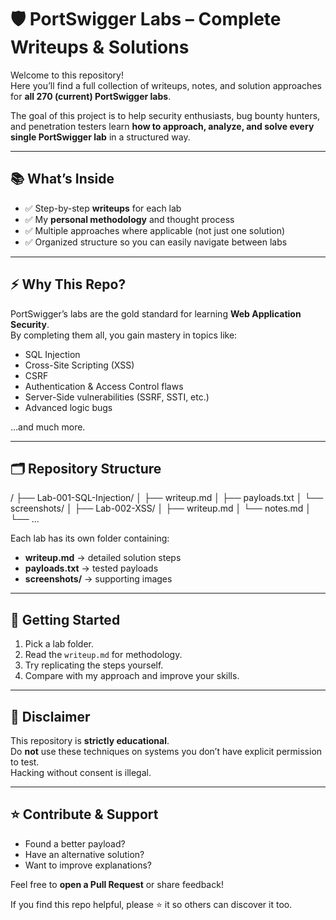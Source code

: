 
# 🛡️ PortSwigger Labs – Complete Writeups & Solutions

Welcome to this repository!  
Here you’ll find a full collection of writeups, notes, and solution approaches for **all 270 (current) PortSwigger labs**.  

The goal of this project is to help security enthusiasts, bug bounty hunters, and penetration testers learn **how to approach, analyze, and solve every single PortSwigger lab** in a structured way.

---

## 📚 What’s Inside

- ✅ Step-by-step **writeups** for each lab  
- ✅ My **personal methodology** and thought process  
- ✅ Multiple approaches where applicable (not just one solution)  
- ✅ Organized structure so you can easily navigate between labs  

---

## ⚡ Why This Repo?

PortSwigger’s labs are the gold standard for learning **Web Application Security**.  
By completing them all, you gain mastery in topics like:

- SQL Injection  
- Cross-Site Scripting (XSS)  
- CSRF  
- Authentication & Access Control flaws  
- Server-Side vulnerabilities (SSRF, SSTI, etc.)  
- Advanced logic bugs  

…and much more.

---

## 🗂️ Repository Structure

/
├── Lab-001-SQL-Injection/
│ ├── writeup.md
│ ├── payloads.txt
│ └── screenshots/
│
├── Lab-002-XSS/
│ ├── writeup.md
│ └── notes.md
│
└── ...



Each lab has its own folder containing:
- **writeup.md** → detailed solution steps  
- **payloads.txt** → tested payloads  
- **screenshots/** → supporting images  

---

## 🚀 Getting Started

1. Pick a lab folder.  
2. Read the `writeup.md` for methodology.  
3. Try replicating the steps yourself.  
4. Compare with my approach and improve your skills.  

---

## 📌 Disclaimer

This repository is **strictly educational**.  
Do **not** use these techniques on systems you don’t have explicit permission to test.  
Hacking without consent is illegal.  

---

## ⭐ Contribute & Support

- Found a better payload?  
- Have an alternative solution?  
- Want to improve explanations?

Feel free to **open a Pull Request** or share feedback!  

If you find this repo helpful, please ⭐ it so others can discover it too.  
